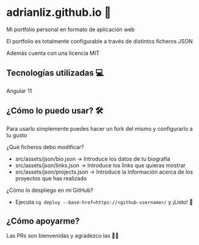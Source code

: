 # adrianliz.github.io 📃

Mi portfolio personal en formato de aplicación web

El portfolio es totalmente configurable a través de distintos ficheros JSON

Además cuenta con una licencia MIT

## Tecnologías utilizadas 💻

Angular 11

## ¿Cómo lo puedo usar? 🛠️

Para usarlo simplemente puedes hacer un fork del mismo y configurarlo a tu gusto

¿Qué ficheros debo modificar?

- src/assets/json/bio.json -> Introduce los datos de tu biografía
- src/assets/json/links.json -> Introduce los links que quieras mostrar
- src/assets/json/projects.json -> Introduce la información acerca de los proyectos que has realizado

¿Cómo lo despliego en mi GitHub?

- Ejecuta `ng deploy --base-href=https://<github-username>/` y ¡Listo! 🚀


## ¿Cómo apoyarme?

Las PRs son bienvenidas y agradezco las 🌟🌟
